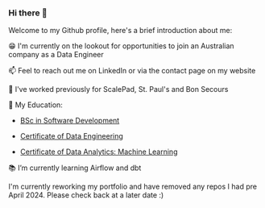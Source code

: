 ### Hi there 👋

Welcome to my Github profile, here's a brief introduction about me:
  
  :grin: I'm currently on the lookout for opportunities to join an Australian company as a Data Engineer
  
  📫 Feel to reach out me on LinkedIn or via the contact page on my website 
  
  :bank: I've worked previously for ScalePad, St. Paul's and Bon Secours 
  
  📝 My Education: 
  
  - [BSc in Software Development](https://www.mtu.ie/courses/mt700/)
  
  - [Certificate of Data Engineering](https://www.nait.ca/coned/data-engineer-certificate) 
    
  - [Certificate of Data Analytics: Machine Learning](https://www.ucd.ie/professionalacademy/findyourcourse/professional-academy-certificate-in-data-analytics-machine-learning/) 
  
  :books: I’m currently learning Airflow and dbt 

I'm currently reworking my portfolio and have removed any repos I had pre April 2024. Please check back at a later date :)

